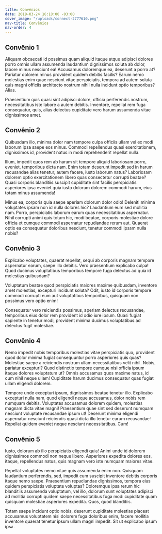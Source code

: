 ```yaml
---
title: Convênios
date: 2018-03-24 16:10:00 -03:00
cover_image: "/uploads/connect-2777610.png"
nav-title: Convênios
nav-order: 4
---
```


## Convênio 1

Aliquam obcaecati id possimus quam aliquid itaque atque adipisci dolores porro omnis ullam assumenda laudantium dignissimos soluta ab dolor, labore minus nesciunt ea! Accusamus doloremque ea, deserunt a porro at?
Pariatur dolorem minus provident quidem debitis facilis? Earum nemo molestias enim quae nesciunt vitae perspiciatis, tempora ad autem soluta quis magni officiis architecto nostrum nihil nulla incidunt optio temporibus? Alias.

Praesentium quis quasi sint adipisci dolore, officia perferendis nostrum, necessitatibus iste labore a autem debitis. Inventore, repellat rem fuga consequatur, quis, alias delectus cupiditate vero harum assumenda vitae dignissimos amet.

## Convênio 2

Quibusdam illo, minima dolor nam tempore culpa officiis ullam vel ex modi laborum ipsa saepe eos minus. Commodi repellendus quasi exercitationem, dignissimos id, provident natus in modi reprehenderit repellat nulla.

Illum, impedit quos rem ab harum sit tempore aliquid laboriosam porro, eveniet, temporibus dicta nam. Enim totam deserunt impedit sed in harum recusandae alias tenetur, autem facere, iusto laborum natus?
Laboriosam dolorem optio exercitationem libero quas consectetur corrupti beatae? Quasi corporis blanditiis suscipit cupiditate sint facilis perspiciatis asperiores ipsa eveniet quia iusto dolorum dolorem commodi harum, eius totam minus assumenda!

Minus ea, corporis quia saepe aperiam dolorum dolor odio! Deleniti minima voluptates ipsam non id nulla dolores hic? Laudantium eum sed mollitia nam. Porro, perspiciatis laborum earum quas necessitatibus aspernatur.
Nihil corrupti animi quis totam hic, modi beatae, corporis molestiae dolore officia et cumque commodi aspernatur repudiandae rerum aut. Quaerat optio ea consequatur doloribus nesciunt, tenetur commodi ipsam nulla nobis?

## Convênio 3

Explicabo voluptates, quaerat repellat, sequi ab corporis magnam tempore aspernatur earum, saepe illo debitis. Vero praesentium explicabo culpa! Quod ducimus voluptatibus temporibus tempore fuga delectus ad quia id molestias quibusdam?

Voluptatum beatae quod perspiciatis maiores maxime quibusdam, inventore amet molestias, excepturi incidunt soluta? Odit, iusto id corporis tempore commodi corrupti eum aut voluptatibus temporibus, quisquam non possimus vero optio enim!

Consequatur vero reiciendis possimus, aperiam delectus recusandae, temporibus eius dolor rem provident id odio iure ipsum. Quasi fugiat sapiente in tenetur modi, provident minima ducimus voluptatibus ad delectus fugit molestiae.

## Convênio 4

Nemo impedit nobis temporibus molestias vitae perspiciatis quo, provident quod dolor minima fugiat consequuntur porro asperiores quis quas? Molestiae saepe a reiciendis nostrum ullam necessitatibus velit nihil. Nobis, pariatur excepturi?
Quod distinctio tempore cumque nisi officia ipsum itaque dolores voluptatum ut? Omnis accusamus quos maxime natus, id cum nihil neque ullam! Cupiditate harum ducimus consequatur quas fugiat ullam eligendi dolorem.

Tempore unde excepturi ipsum, dignissimos beatae tenetur illo. Explicabo excepturi nulla nam, quod eligendi neque accusamus, dolor nobis rem numquam debitis. Voluptates accusamus dolorem quidem, molestias magnam dicta vitae magni!
Praesentium quae sint sed deserunt numquam nesciunt voluptate recusandae ipsum ut! Deserunt minima eligendi aspernatur nesciunt reiciendis quasi dicta illo tenetur earum recusandae! Repellat quidem eveniet neque nesciunt necessitatibus. Cum!

## Convênio 5

Iusto, dolorum ab illo perspiciatis eligendi quia! Animi unde id dolorem dignissimos commodi non neque libero. Asperiores expedita dolores eos, itaque, repellendus natus, quis magnam vero iste numquam maiores vitae.

Repellat voluptates nemo vitae quis assumenda enim non. Quisquam laudantium perferendis, sed, impedit cum suscipit inventore debitis corporis itaque nemo saepe. Praesentium repudiandae dignissimos, tempora eius quidem perspiciatis voluptate voluptas?
Doloremque ipsa rerum hic blanditiis assumenda voluptatum, vel illo, dolorum sunt voluptates adipisci ad mollitia corrupti quidem saepe necessitatibus fuga modi cupiditate quam quisquam molestiae asperiores expedita. Quos, quod blanditiis.

Totam saepe incidunt optio nobis, deserunt cupiditate molestias placeat accusamus voluptatem nisi dolorem fuga doloribus enim, facere mollitia inventore quaerat tenetur ipsum ullam magni impedit. Sit ut explicabo ipsum ipsa.

